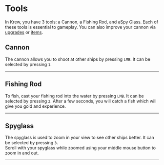 # Tools

In Krew, you have 3 tools: a Cannon, a Fishing Rod, and aSpy Glass. Each of these tools is essential to gameplay. You can also improve your cannon via [upgrades](/pages/upgrades.md) or [items](/pages/items.md).

## Cannon

The cannon allows you to shoot at other ships by pressing `LMB`. It can be selected by pressing `1`.

---

## Fishing Rod

To fish, cast your fishing rod into the water by pressing `LMB`. It can be selected by pressing `2`. After a few seconds, you will catch a fish which will give you gold and experience.

---

## Spyglass

The spyglass is used to zoom in your view to see other ships better. It can be selected by pressing `3`. <br> Scroll with your spyglass while zoomed using your middle mouse button to zoom in and out.

---
